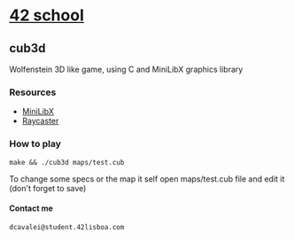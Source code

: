 # [42 school](https://www.42lisboa.com/en/)
## cub3d
Wolfenstein 3D like game, using C and MiniLibX graphics library
###	Resources
*	[MiniLibX](https://harm-smits.github.io/42docs/libs/minilibx/introduction.html)
*	[Raycaster](https://lodev.org/cgtutor/raycasting.html)
###	How to play
	make && ./cub3d maps/test.cub
To change some specs or the map it self open maps/test.cub file and edit it (don't forget to save)
#### Contact me
	dcavalei@student.42lisboa.com
